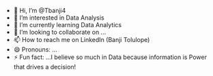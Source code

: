 - 👋 Hi, I’m @Tbanji4
- 👀 I’m interested in Data Analysis 
- 🌱 I’m currently learning Data Analytics 
- 💞️ I’m looking to collaborate on ...
- 📫 How to reach me on LinkedIn (Banji Tolulope)
- 😄 Pronouns: ...
- ⚡ Fun fact: ...I believe so much in Data because information is Power that drives a decision! 

<!---
Tbanji4/Tbanji4 is a ✨ special ✨ repository because its `README.md` (this file) appears on your GitHub profile.
You can click the Preview link to take a look at your changes.
--->
